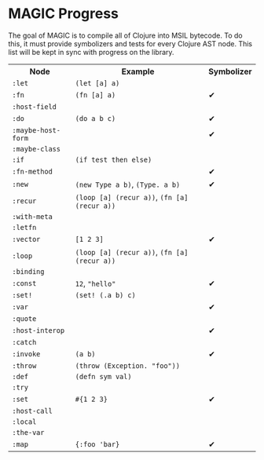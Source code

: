 MAGIC Progress
==============

The goal of MAGIC is to compile all of Clojure into MSIL bytecode. To do this, it must provide symbolizers and tests for every Clojure AST node. This list will be kept in sync with progress on the library.

<table>
<tr><th>Node</th><th>Example</th><th>Symbolizer</th></tr>
<tr>
  <td><code>:let</code></td>
  <td><code>(let [a] a)</code></td>
  <td>   </td>
</tr>
<tr>
  <td><code>:fn</code></td>
  <td><code>(fn [a] a)</code></td>
  <td> ✔︎ </td>
</tr>
<tr>
  <td><code>:host-field</code></td>
  <td><code> </code></td>
  <td>   </td>
</tr>
<tr>
  <td><code>:do</code></td>
  <td><code>(do a b c)</code></td>
  <td> ✔︎ </td>
</tr>
<tr>
  <td><code>:maybe-host-form</code></td>
  <td><code> </code></td>
  <td> ✔︎ </td>
</tr>
<tr>
  <td><code>:maybe-class</code></td>
  <td><code> </code></td>
  <td>   </td>
</tr>
<tr>
  <td><code>:if</code></td>
  <td><code>(if test then else)</code></td>
  <td>   </td>
</tr>
<tr>
  <td><code>:fn-method</code></td>
  <td><code> </code></td>
  <td> ✔︎ </td>
</tr>
<tr>
  <td><code>:new</code></td>
  <td><code>(new Type a b)</code>,
      <code>(Type. a b)</code></td>
  <td> ✔︎ </td>
</tr>
<tr>
  <td><code>:recur</code></td>
  <td><code>(loop [a] (recur a))</code>,
      <code>(fn [a] (recur a))</code></td>
  <td>   </td>
</tr>
<tr>
  <td><code>:with-meta</code></td>
  <td><code> </code></td>
  <td>   </td>
</tr>
<tr>
  <td><code>:letfn</code></td>
  <td><code> </code></td>
  <td>   </td>
</tr>
<tr>
  <td><code>:vector</code></td>
  <td><code>[1 2 3]</code></td>
  <td> ✔︎ </td>
</tr>
<tr>
  <td><code>:loop</code></td>
  <td><code>(loop [a] (recur a))</code>,
      <code>(fn [a] (recur a))</code></td>
  <td>   </td>
</tr>
<tr>
  <td><code>:binding</code></td>
  <td><code> </code></td>
  <td>   </td>
</tr>
<tr>
  <td><code>:const</code></td>
  <td><code>12</code>,
      <code>"hello"</code></td>
  <td> ✔︎ </td>
</tr>
<tr>
  <td><code>:set!</code></td>
  <td><code>(set! (.a b) c)</code></td>
  <td>   </td>
</tr>
<tr>
  <td><code>:var</code></td>
  <td><code> </code></td>
  <td> ✔︎ </td>
</tr>
<tr>
  <td><code>:quote</code></td>
  <td><code> </code></td>
  <td>   </td>
</tr>
<tr>
  <td><code>:host-interop</code></td>
  <td><code> </code></td>
  <td> ✔︎ </td>
</tr>
<tr>
  <td><code>:catch</code></td>
  <td><code> </code></td>
  <td>   </td>
</tr>
<tr>
  <td><code>:invoke</code></td>
  <td><code>(a b)</code></td>
  <td> ✔︎ </td>
</tr>
<tr>
  <td><code>:throw</code></td>
  <td><code>(throw (Exception. "foo"))</code></td>
  <td>   </td>
</tr>
<tr>
  <td><code>:def</code></td>
  <td><code>(defn sym val)</code></td>
  <td>   </td>
</tr>
<tr>
  <td><code>:try</code></td>
  <td><code> </code></td>
  <td>   </td>
</tr>
<tr>
  <td><code>:set</code></td>
  <td><code>#{1 2 3}</code></td>
  <td> ✔︎ </td>
</tr>
<tr>
  <td><code>:host-call</code></td>
  <td><code> </code></td>
  <td>   </td>
</tr>
<tr>
  <td><code>:local</code></td>
  <td><code> </code></td>
  <td>   </td>
</tr>
<tr>
  <td><code>:the-var</code></td>
  <td><code> </code></td>
  <td>   </td>
</tr>
<tr>
  <td><code>:map</code></td>
  <td><code>{:foo 'bar}</code></td>
  <td> ✔︎ </td>
</tr>
</table>